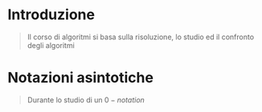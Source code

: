 # Introduzione
> Il corso di algoritmi si basa sulla risoluzione, lo studio ed il confronto degli algoritmi

# Notazioni asintotiche
> Durante lo studio di un
$0-notation$ 



